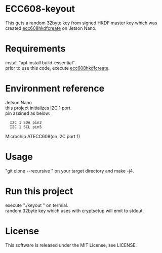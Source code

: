# ECC608-keyout

This gets a random 32byte key from signed HKDF master key which was created [ecc608hkdfcreate](https://github.com/kmwebnet/ECC608-hkdf-create) on Jetson Nano.  

# Requirements

  install "apt install build-essential".  
  prior to use this code, execute [ecc608hkdfcreate](https://github.com/kmwebnet/ECC608-hkdf-create).  

# Environment reference
  
  Jetson Nano   
  this project initializes I2C 1 port.  
  pin assined as below:  


      I2C 1 SDA pin3   
      I2C 1 SCL pin5  
          
  Microchip ATECC608(on I2C port 1)  

# Usage

"git clone --recursive <this pages URL>" on your target directory and make -j4.  

# Run this project

execute "./keyout <target filename>" on termial.  
random 32byte key which uses with cryptsetup will emit to stdout.   

# License

This software is released under the MIT License, see LICENSE.
